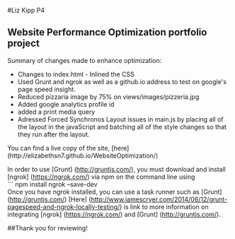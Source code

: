 #Liz Kipp P4

## Website Performance Optimization portfolio project

Summary of changes made to enhance optimization:
<ul>
	<li>Changes to index.html - Inlined the CSS</li>
	<li>Used Grunt and ngrok as well as a github.io address to test on google's page speed insight.</li>
	<li>Reduced pizzaria image by 75% on views/images/pizzeria.jpg</li>
	<li>Added google analytics profile id</li>
	<li>added a print media query</li>
	<li>Adressed Forced Synchronos Layout issues in main.js by placing all of the layout in the javaScript and batching all of the style changes so that they run after the layout.</li>
</ul>
You can find a live copy of the site, [here] (http://elizabethsn7.github.io/WebsiteOptimization/)
 
In order to use [Grunt] (http://gruntjs.com/), you must download and install [ngrok] (https://ngrok.com/) via npm on the command line using<br> ``` npm install ngrok –save-dev</br>
Once you have ngrok installed, you can use a task runner such as [Grunt] (http://gruntjs.com/) 
[Here] (http://www.jamescryer.com/2014/06/12/grunt-pagespeed-and-ngrok-locally-testing/) is link to more information on integrating [ngrok] (https://ngrok.com/) and [Grunt] (http://gruntjs.com/).

##Thank you for reviewing!